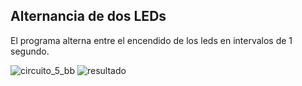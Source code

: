 ## Alternancia de dos LEDs
El programa alterna entre el encendido de los leds en intervalos de 1 segundo.

![circuito_5_bb](https://github.com/user-attachments/assets/e9a13de5-1409-40f5-a9bb-fb67c84eb44c)
![resultado](https://github.com/user-attachments/assets/6a0a7295-1e46-4a28-a80e-b52022a36df4)
